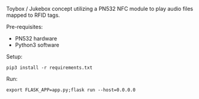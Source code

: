 Toybox / Jukebox concept utilizing a PN532 NFC module to play audio files mapped to RFID tags.

Pre-requisites:

- PN532 hardware
- Python3 software

Setup:

`pip3 install -r requirements.txt`

Run:

`export FLASK_APP=app.py;flask run --host=0.0.0.0`
